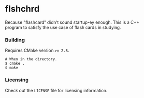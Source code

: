 # flshchrd

Because "flashcard" didn't sound startup-ey enough. This is a C++ program to
satisfy the use case of flash cards in studying.

### Building

Requires CMake version `>= 2.8`.

```
# When in the directory.
$ cmake .
$ make
```

### Licensing

Check out the `LICENSE` file for licensing information.
